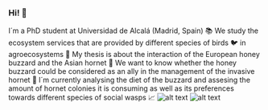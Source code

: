 ### Hi! 👋

I´m a PhD student at Universidad de Alcalá (Madrid, Spain) :books: We study the ecosystem services that are provided by different species of birds :bird: in agroecosystems :ear_of_rice: My thesis is about the interaction of the European honey buzzard and the Asian hornet :honeybee: We want to know whether the honey buzzard could be considered as an ally in the management of the invasive hornet :muscle: I´m currently analysing the diet of the buzzard and assesing the amount of hornet colonies it is consuming as well as its preferences towards different species of social wasps :chart_with_upwards_trend:
![alt text](https://github.com/jamoncillos/jamoncillos/blob/main/Abejero.png)
![alt text](https://github.com/jamoncillos/jamoncillos/blob/main/HembraPollos.jpg)
